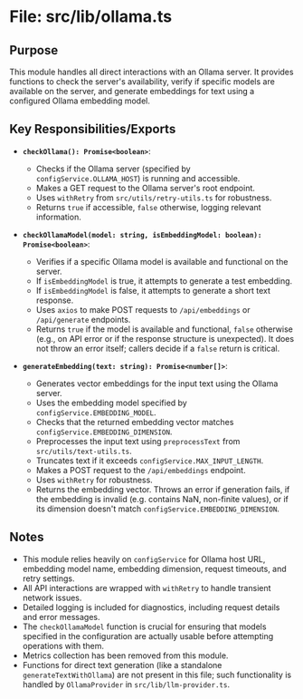 # File: src/lib/ollama.ts

## Purpose

This module handles all direct interactions with an Ollama server. It provides functions to check the server's availability, verify if specific models are available on the server, and generate embeddings for text using a configured Ollama embedding model.

## Key Responsibilities/Exports

-   **`checkOllama(): Promise<boolean>`**:
    -   Checks if the Ollama server (specified by `configService.OLLAMA_HOST`) is running and accessible.
    -   Makes a GET request to the Ollama server's root endpoint.
    -   Uses `withRetry` from `src/utils/retry-utils.ts` for robustness.
    -   Returns `true` if accessible, `false` otherwise, logging relevant information.

-   **`checkOllamaModel(model: string, isEmbeddingModel: boolean): Promise<boolean>`**:
    -   Verifies if a specific Ollama model is available and functional on the server.
    -   If `isEmbeddingModel` is true, it attempts to generate a test embedding.
    -   If `isEmbeddingModel` is false, it attempts to generate a short text response.
    -   Uses `axios` to make POST requests to `/api/embeddings` or `/api/generate` endpoints.
    -   Returns `true` if the model is available and functional, `false` otherwise (e.g., on API error or if the response structure is unexpected). It does not throw an error itself; callers decide if a `false` return is critical.

-   **`generateEmbedding(text: string): Promise<number[]>`**:
    -   Generates vector embeddings for the input text using the Ollama server.
    -   Uses the embedding model specified by `configService.EMBEDDING_MODEL`.
    -   Checks that the returned embedding vector matches `configService.EMBEDDING_DIMENSION`.
    -   Preprocesses the input text using `preprocessText` from `src/utils/text-utils.ts`.
    -   Truncates text if it exceeds `configService.MAX_INPUT_LENGTH`.
    -   Makes a POST request to the `/api/embeddings` endpoint.
    -   Uses `withRetry` for robustness.
    -   Returns the embedding vector. Throws an error if generation fails, if the embedding is invalid (e.g. contains NaN, non-finite values), or if its dimension doesn't match `configService.EMBEDDING_DIMENSION`.

## Notes

-   This module relies heavily on `configService` for Ollama host URL, embedding model name, embedding dimension, request timeouts, and retry settings.
-   All API interactions are wrapped with `withRetry` to handle transient network issues.
-   Detailed logging is included for diagnostics, including request details and error messages.
-   The `checkOllamaModel` function is crucial for ensuring that models specified in the configuration are actually usable before attempting operations with them.
-   Metrics collection has been removed from this module.
-   Functions for direct text generation (like a standalone `generateTextWithOllama`) are not present in this file; such functionality is handled by `OllamaProvider` in `src/lib/llm-provider.ts`.

